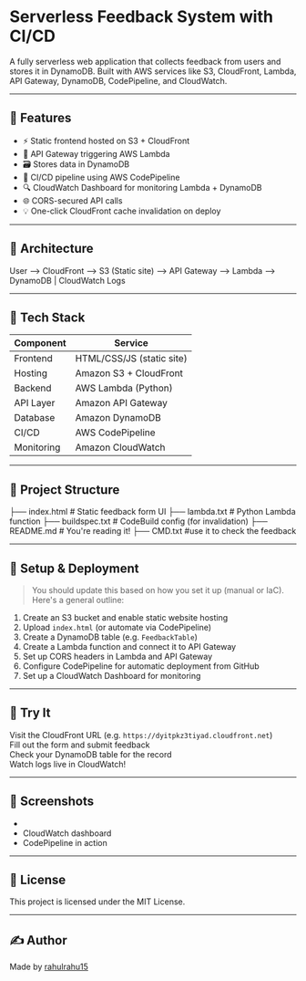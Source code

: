 # Serverless Feedback System with CI/CD

A fully serverless web application that collects feedback from users and stores it in DynamoDB. Built with AWS services like S3, CloudFront, Lambda, API Gateway, DynamoDB, CodePipeline, and CloudWatch.

---

## 🚀 Features

- ⚡ Static frontend hosted on S3 + CloudFront
- 🔗 API Gateway triggering AWS Lambda
- 🗃️ Stores data in DynamoDB
- 🔄 CI/CD pipeline using AWS CodePipeline
- 🔍 CloudWatch Dashboard for monitoring Lambda + DynamoDB
- 🌐 CORS-secured API calls
- 💡 One-click CloudFront cache invalidation on deploy

---

## 🧱 Architecture

User --> CloudFront --> S3 (Static site)
--> API Gateway --> Lambda --> DynamoDB
|
CloudWatch Logs

---

## 📂 Tech Stack

| Component     | Service                     |
|---------------|-----------------------------|
| Frontend      | HTML/CSS/JS (static site)   |
| Hosting       | Amazon S3 + CloudFront      |
| Backend       | AWS Lambda (Python)         |
| API Layer     | Amazon API Gateway          |
| Database      | Amazon DynamoDB             |
| CI/CD         | AWS CodePipeline            |
| Monitoring    | Amazon CloudWatch           |

---

## 📁 Project Structure

├── index.html # Static feedback form UI
├── lambda.txt # Python Lambda function
├── buildspec.txt # CodeBuild config (for invalidation)
├── README.md # You're reading it!
├── CMD.txt #use it to check the feedback


---

## 🔧 Setup & Deployment

> You should update this based on how you set it up (manual or IaC). Here's a general outline:

1. Create an S3 bucket and enable static website hosting
2. Upload `index.html` (or automate via CodePipeline)
3. Create a DynamoDB table (e.g. `FeedbackTable`)
4. Create a Lambda function and connect it to API Gateway
5. Set up CORS headers in Lambda and API Gateway
6. Configure CodePipeline for automatic deployment from GitHub
7. Set up a CloudWatch Dashboard for monitoring

---

## 🧪 Try It

Visit the CloudFront URL (e.g. `https://dyitpkz3tiyad.cloudfront.net`)  
Fill out the form and submit feedback  
Check your DynamoDB table for the record  
Watch logs live in CloudWatch!

---

## 📸 Screenshots


-   
- CloudWatch dashboard  
- CodePipeline in action

---

## 📜 License

This project is licensed under the MIT License.

---

## ✍️ Author

Made by [rahulrahu15](https://github.com/rahulrahu15)

